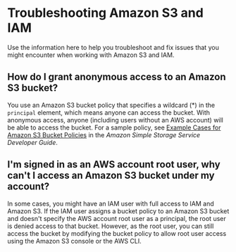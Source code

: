# Troubleshooting Amazon S3 and IAM<a name="troubleshoot_iam-s3"></a>

Use the information here to help you troubleshoot and fix issues that you might encounter when working with Amazon S3 and IAM\.

## How do I grant anonymous access to an Amazon S3 bucket?<a name="troubleshoot_iam-s3_anonymous-bucket-access"></a>

You use an Amazon S3 bucket policy that specifies a wildcard \(\*\) in the `principal` element, which means anyone can access the bucket\. With anonymous access, anyone \(including users without an AWS account\) will be able to access the bucket\. For a sample policy, see [ Example Cases for Amazon S3 Bucket Policies](http://alpha-docs-aws.amazon.com/AmazonS3/latest/dev/AccessPolicyLanguage_UseCases_s3_a.html) in the *Amazon Simple Storage Service Developer Guide*\.

## I'm signed in as an AWS account root user, why can't I access an Amazon S3 bucket under my account?<a name="troubleshoot_iam-s3_root-bucket-access"></a>

In some cases, you might have an IAM user with full access to IAM and Amazon S3\. If the IAM user assigns a bucket policy to an Amazon S3 bucket and doesn't specify the AWS account root user as a principal, the root user is denied access to that bucket\. However, as the root user, you can still access the bucket by modifying the bucket policy to allow root user access using the Amazon S3 console or the AWS CLI\.